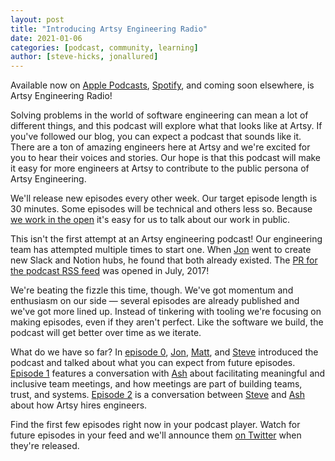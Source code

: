 ```yaml
---
layout: post
title: "Introducing Artsy Engineering Radio"
date: 2021-01-06
categories: [podcast, community, learning]
author: [steve-hicks, jonallured]
---
```


Available now on [Apple Podcasts][apple-podcasts], [Spotify][spotify], and coming soon elsewhere, is Artsy
Engineering Radio!

Solving problems in the world of software engineering can mean a lot of different things, and this podcast will
explore what that looks like at Artsy. If you've followed our blog, you can expect a podcast that sounds like it.
There are a ton of amazing engineers here at Artsy and we're excited for you to hear their voices and stories. Our
hope is that this podcast will make it easy for more engineers at Artsy to contribute to the public persona of
Artsy Engineering.

<!-- more -->

We'll release new episodes every other week. Our target episode length is 30 minutes. Some episodes will be
technical and others less so. Because
[we work in the open](https://github.com/artsy/README/blob/master/culture/engineering-principles.md#open-source-by-default)
it's easy for us to talk about our work in public.

This isn't the first attempt at an Artsy engineering podcast! Our engineering team has attempted multiple times to
start one. When [Jon][jon] went to create new Slack and Notion hubs, he found that both already existed. The
[PR for the podcast RSS feed](https://github.com/artsy/artsy.github.io/pull/368) was opened in July, 2017!

We're beating the fizzle this time, though. We've got momentum and enthusiasm on our side — several episodes are
already published and we've got more lined up. Instead of tinkering with tooling we're focusing on making episodes,
even if they aren't perfect. Like the software we build, the podcast will get better over time as we iterate.

What do we have so far? In
[episode 0](https://podcasts.apple.com/us/podcast/0-introducing-artsy-engineering-radio/id1545870104?i=1000503035175),
[Jon][jon], [Matt][matt], and [Steve][steve] introduced the podcast and talked about what you can expect from
future episodes. [Episode 1][episode-1] features a conversation with [Ash][ash] about facilitating meaningful and
inclusive team meetings, and how meetings are part of building teams, trust, and systems. [Episode 2][episode-2] is
a conversation between [Steve][steve] and [Ash][ash] about how Artsy hires engineers.

Find the first few episodes right now in your podcast player. Watch for future episodes in your feed and we'll
announce them [on Twitter][twitter] when they're released.

[apple-podcasts]: https://podcasts.apple.com/us/podcast/artsy-engineering-radio/id1545870104
[spotify]: https://open.spotify.com/show/0gJYxpqN6P11dbjNw8VT2a?si=L4TWDrQETwuVO6JR1SOZTQ
[jon]: https://artsy.github.io/author/jonallured/
[episode-1]: https://podcasts.apple.com/us/podcast/1-how-to-have-good-meetings/id1545870104?i=1000503035176
[episode-2]: https://podcasts.apple.com/us/podcast/2-how-artsy-hires-engineers/id1545870104?i=1000504558896
[matt]: https://artsy.github.io/author/matt-dole/
[steve]: https://artsy.github.io/author/steve-hicks/
[ash]: https://artsy.github.io/author/ash/
[twitter]: https://twitter.com/artsyopensource
